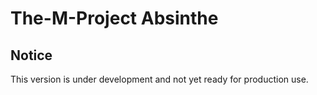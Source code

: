 # The-M-Project Absinthe

## Notice
This version is under development and not yet ready for production use.
